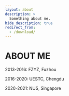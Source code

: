```yaml
---
layout: about
description: >
  Something about me.
hide_description: true
redirect_from:
  - /download/
---
```


# ABOUT ME

<!--author-->

2013-2016: FZYZ, Fuzhou

2016-2020: UESTC, Chengdu

2020-2021: NUS, Singapore
